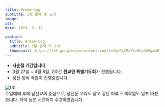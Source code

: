 ```yaml
---
title: Dream-Log
subtitle: 3월 둘째 주 소식
image:
alt: 
date: 2023. 3. 12

caption:
  title: Dream-Log  
  subtitle: 3월 둘째 주 소식   
  thumbnail: https://lh3.googleusercontent.com/1sVynPcIPoVti9no7bVgmbG7xvI_YWyczWB2V-pGPKNKAvgUQjfI7QofxAw-OwevmLyWKD5M5hpe4hepO6dOWuHS3PYkoDXiCdZ0o1y0KJUn3utdq5KbU8vAxnPSF1BMLWHnQ-zy5t_eksmLrCMePWSlIGiN-E55CS8vBSONUiXATaBgnBKrYMp-zN7IWRuqTJrpcDSyFSJOOXqDnS1btS4gU-Z8gjEtdYOAQg_s39jYqHDD06YY5dqULo3x0FJB4n67euyCwnVqJDLUhTTA5eV_bh2N-f10PacGOvc2A8f8pigk9OKukbuYMQmP6tEfhDUEI2_Eg_YS4V3aXU9_8R94PqiBMFd8IkeRSksUS-MnvYTZRVToMKDqzLiu89cpHuuxfFeqtSM7EuQs_Jy-UQWiSUbD8sSmGgtGcukX5l__S9sRd4o3h5ksa4JuZ6ssIrmC5Ff-Rlwao8SvhK8aZVoorRcRTK9_snnaWG1W5AIGaTQGkMgEwWF54pf2ItrxKA4L9SIn5OaciNLlyP0Q1iq6dyD46-rzz9NQrYi-lRLkik6vYkHNxz1OpB0FKZ30KT67t3RU9VV00eHU-xCft_kyJx6F7nNfwOu-JrHr8SIwpetDupOqbI_iSAAEue7u_07_nb0vQs-LMhTGUT9TW8pm1rd-h4_ZFUfivNdNUAtDHqshURZO0ynvQlNIF0VFZhrlzkvLmt0T_HnmXjRXDFAVP-94o_IewWr-zJUOVG-GzqAZaWLaAnE0ZgaRb1_I0I5L82oQ-Z-u1x_JbvPGaz0pSoE6xgxf2ZLPnw3-O7iB3zyhYAjRHw5h638lD9XShtjfLAC7s08QVZ3PdjqJ-34Y7TGKhx0VfKNcdYlqu-MGWbdA43l4_94AKp9vGPw5ivsswXlNDO5_vrFg0UBH54t0GbCyMagOcmjlKtEn4b86kBFyKgsjJBTLqY4WNrXVU-KbFUAQ8S_6Z27Y02rKeRUd7Nozf3jT3LqqhHREss6hT0CRSltt4hvMgtU=w2580-h1934-no?authuser=0
---
```

- **사순절 기간입니다**  
- 3월 27일 ~ 4월 8일, 2주간 **전교인 특별기도회**가 진행됩니다.  
- 성전 정비 작업이 진행중입니다.  

![00](https://lh3.googleusercontent.com/yU237SUa83gjZZvOdi1_yNMx0xQ9zNvEd1uRNnkC6ZxAjtxkxlz_sRAknv2Fs6VQtrV1t17AIteIh5u-xtTKYD0SaVBs4moOfith2wF7cdHYsOIsqc0jU4nJgRzRn2s3sFd5G37CMPqAyKTAIR7R1K4x0xNyIwUXHsH2d6kE9odagnmi2QufTRr8KPPnKQRDjg2Tw4u69G9HZ80mgGIThIqoMiaeuQfnmlma9uyMW32EsiqRIHB_kepiGS6WCareiUF5PqgDHSd29GIlxnvk5sVw3uZq4_S9o2dCKzRmGGUxo2E-pSh_i0_OOzqN9Yi44s6xCf0HHv0BbufS_eAJDrlTesRsFdqHIptlyF6jphGcYHXs3Ju2U3JoMJlysi3VkTbeKj399urEHdjL1fsPQ6q1DEBCHAIWFqo9pq6ubU5wlE5DFN0ps-Ngiqx3aB4VTMfNU6evDJoEHx7O9KWcRi-1lemLptifQ3P2VwTorxBBs1kaLoilOfODvT60iC86yeYMzJ8gx2jttV24UbGHZgjDP0RfbqbNw5UfjQp1eAbyYne5mP0QtlKRvX0VIk5HABxqZ1eY6O-B1TQWPD6ySwltMdeuODujZxUOVph_eNm_l0cePBaOEoTTbEk3s05n_pMPifsA5USPGbQRWOXBpN1KX62kafEYsfoZM06UYPHbFLc_rsdXXQUn6iNMUlMlWQMxm9ZMgngM80xAC3SRbJ39PTBug0sj5QJjCmi0QvNN_pb-uQUREAwg-XXZty1HK7A49Zcu8vLFDdQQQYJOGelUc7rT-9MV3HhXWsk07LHkH_kHCIgMgrcfS47inVtEMPHzdQ0ka4If192Rc6jk1wXzGKCrwzyLi97k0ahXjg1MKhqGVll135PYcEbejWICAtdRhLtRHOUezaOaRC14je7hvuSNQXkIBOQdjk0CH5xv-5wS9mB_J40iXXupRaHUyb2c4D9e8oE61ZboRrD18geL9_HUlGI47HSAYfCROVd5LuePS6Fetzcs0EM=w1452-h1934-no?authuser=0)  
주일예배 후에 남선교회 중심으로, 성전문 고리도 달고 강단 마루 도색작업도 일부 마쳤습니다. 저녁 늦은 시간까지 수고하였습니다.
